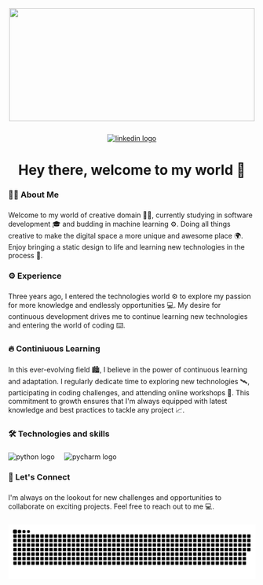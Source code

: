 <div align="center">
  <img height="230" width="500" src="https://images.wallpapersden.com/image/download/surreal-psychedelic-landscape-amazing-ai-art_bmdlam6UmZqaraWkpJRobWllrWdma2U.jpg"  />
</div>

###

<div align="center">
  <a href="https://www.linkedin.com/in/gergana-boyanova-70a939217/" target="_blank">
    <img src="https://img.shields.io/static/v1?message=LinkedIn&logo=linkedin&label=&color=0077B5&logoColor=white&labelColor=&style=for-the-badge" height="25" alt="linkedin logo"  />
  </a>
</div>

###

<h1 align="center">Hey there, welcome to my world 👋</h1>

###

<h3 align="left">👩‍💻  About Me</h3>

###

<p align="left">Welcome to my world of creative domain  💁‍♀️, currently studying in software development 🎓  and budding in machine learning ⚙️. Doing all things creative to make the digital space a more unique and awesome place 🌍. Enjoy bringing a static design to life and learning new technologies in the process 🎉.</p>

###

<h3 align="left">⚙️  Experience</h3>

###

<p align="left">Three years ago, I entered the technologies world ⚙️ to explore my passion for more knowledge and endlessly opportunities 💻. My desire for continuous development drives me to continue learning new technologies and entering the world of coding ⌨️.</p>

###

<h3 align="left">🔥   Continiuous Learning</h3>

###

<p align="left">In this ever-evolving field 🏙️, I believe in the power of continuous learning and adaptation. I regularly dedicate time to exploring new technologies 🛰️, participating in coding challenges, and attending online workshops 🏫. This commitment to growth ensures that I'm always equipped with latest knowledge and best practices to tackle any project 📈.</p>

###

<h3 align="left">🛠 Technologies and skills</h3>

###

<div align="left">
  <img src="https://cdn.jsdelivr.net/gh/devicons/devicon/icons/python/python-original.svg" height="40" alt="python logo"  />
  <img width="12" />
  <img src="https://cdn.jsdelivr.net/gh/devicons/devicon/icons/pycharm/pycharm-original.svg" height="40" alt="pycharm logo"  />
</div>

###

<h3 align="left">📱   Let's Connect</h3>

###

<p align="left">I'm always on the lookout for new challenges and opportunities to collaborate on exciting projects. Feel free to reach out to me 💻.</p>

###

![snake gif](https://github.com/gern7/gern7/blob/output/github-snake-dark.svg)

###
